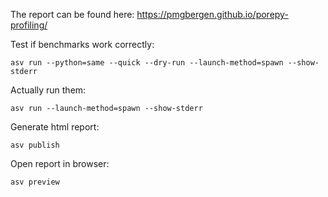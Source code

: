 The report can be found here: https://pmgbergen.github.io/porepy-profiling/

Test if benchmarks work correctly:

`asv run --python=same --quick --dry-run --launch-method=spawn --show-stderr`

Actually run them:

`asv run --launch-method=spawn --show-stderr`

Generate html report:

`asv publish`

Open report in browser:

`asv preview`